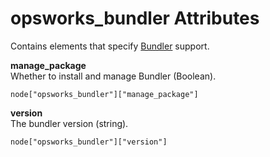 # opsworks\_bundler Attributes<a name="attributes-json-bundler"></a>

Contains elements that specify [Bundler](http://gembundler.com/) support\.

**manage\_package**  
Whether to install and manage Bundler \(Boolean\)\.  

```
node["opsworks_bundler"]["manage_package"]
```

**version**  
The bundler version \(string\)\.  

```
node["opsworks_bundler"]["version"]
```